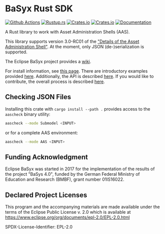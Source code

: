 <!--
SPDX-FileCopyrightText: 2021 Andreas Schmidt <andreas.schmidt@iese.fraunhofer.de>

SPDX-License-Identifier: EPL-2.0
-->

# BaSyx Rust SDK

[![Github Actions](https://img.shields.io/github/workflow/status/eclipse-basyx/basyx-rust-sdk/Run%20CI/main)](https://github.com)
[![Rustup.rs](https://img.shields.io/badge/rustc-1.54.0%2B-orange.svg)](https://rustup.rs/)
[![Crates.io](https://img.shields.io/crates/v/basyx-rs.svg)](https://crates.io/crates/basyx-rs)
[![Crates.io](https://img.shields.io/crates/l/basyx-rs.svg)](https://crates.io/crates/basyx-rs)
[![Documentation](https://img.shields.io/badge/documentation-docs.rs-blue.svg)](https://docs.rs/basyx-rs)

A Rust library to work with Asset Administration Shells (AAS).

This library supports version 3.0-RC01 of the ["Details of the Asset Administration Shell"](https://www.plattform-i40.de/IP/Redaktion/EN/Downloads/Publikation/Details_of_the_Asset_Administration_Shell_Part1_V3.html). At the moment, only JSON (de-)serialization is supported.

The Eclipse BaSyx project provides a [wiki](https://wiki.eclipse.org/BaSyx).

For install information, see [this page](https://wiki.eclipse.org/BaSyx_/_Download).
There are introductory examples provided [here](https://wiki.eclipse.org/BaSyx_/_Introductory_Examples).
Additionally, the API is described [here](https://wiki.eclipse.org/BaSyx_/_Documentation_/_API).
If you would like to contribute, the overall process is described [here](https://wiki.eclipse.org/BaSyx_/_Developer_/_Contributing).

## Checking JSON Files

Installing this crate with `cargo install --path .` provides access to the `aascheck` binary utility:

```bash
aascheck --mode Submodel <INPUT>
```

or for a complete AAS environment:

```bash
aascheck --mode AAS <INPUT>
```

## Funding Acknowledgment

Eclipse BaSyx was started in 2017 for the implementation of the results
of the project "BaSys 4.0", funded by the German Federal Ministry
of Education and Research (BMBF), grant number 01IS16022.

## Declared Project Licenses

This program and the accompanying materials are made available under the terms of the Eclipse Public License v. 2.0 which is available at
https://www.eclipse.org/org/documents/epl-2.0/EPL-2.0.html

SPDX-License-Identifier: EPL-2.0